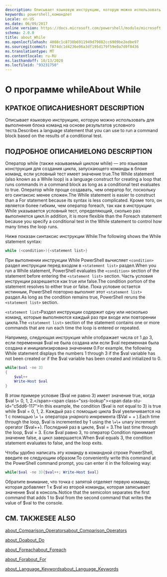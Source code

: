 ```yaml
---
description: Описывает языковую инструкцию, которую можно использовать для выполнения блока команд на основе результатов условного теста.
keywords: powershell,командлет
Locale: en-US
ms.date: 06/09/2017
online version: https://docs.microsoft.com/powershell/module/microsoft.powershell.core/about/about_while?view=powershell-7&WT.mc_id=ps-gethelp
schema: 2.0.0
title: about_While
ms.openlocfilehash: 4008c1c8738b6911949d79882cc6909be2edbe97
ms.sourcegitcommit: f874dc1d4236e06a3df195d179f59e0a7d9f8436
ms.translationtype: MT
ms.contentlocale: ru-RU
ms.lasthandoff: 10/13/2020
ms.locfileid: "93231750"
---
```

# <a name="about-while"></a><span data-ttu-id="c5dd6-104">О программе while</span><span class="sxs-lookup"><span data-stu-id="c5dd6-104">About While</span></span>

## <a name="short-description"></a><span data-ttu-id="c5dd6-105">КРАТКОЕ ОПИСАНИЕ</span><span class="sxs-lookup"><span data-stu-id="c5dd6-105">SHORT DESCRIPTION</span></span>
<span data-ttu-id="c5dd6-106">Описывает языковую инструкцию, которую можно использовать для выполнения блока команд на основе результатов условного теста.</span><span class="sxs-lookup"><span data-stu-id="c5dd6-106">Describes a language statement that you can use to run a command block based on the results of a conditional test.</span></span>

## <a name="long-description"></a><span data-ttu-id="c5dd6-107">ПОДРОБНОЕ ОПИСАНИЕ</span><span class="sxs-lookup"><span data-stu-id="c5dd6-107">LONG DESCRIPTION</span></span>

<span data-ttu-id="c5dd6-108">Оператор while (также называемый циклом while) — это языковая конструкция для создания цикла, запускающего команды в блоке команд, если условный тест имеет значение true.</span><span class="sxs-lookup"><span data-stu-id="c5dd6-108">The While statement (also known as a While loop) is a language construct for creating a loop that runs commands in a command block as long as a conditional test evaluates to true.</span></span> <span data-ttu-id="c5dd6-109">Оператор while проще создавать, чем оператор for, поскольку его синтаксис менее сложен.</span><span class="sxs-lookup"><span data-stu-id="c5dd6-109">The While statement is easier to construct than a For statement because its syntax is less complicated.</span></span> <span data-ttu-id="c5dd6-110">Кроме того, он является более гибким, чем оператор foreach, так как в инструкции While указывается условный тест, определяющий, сколько раз выполняется цикл.</span><span class="sxs-lookup"><span data-stu-id="c5dd6-110">In addition, it is more flexible than the Foreach statement because you specify a conditional test in the While statement to control how many times the loop runs.</span></span>

<span data-ttu-id="c5dd6-111">Ниже показан синтаксис инструкции While:</span><span class="sxs-lookup"><span data-stu-id="c5dd6-111">The following shows the While statement syntax:</span></span>

```powershell
while (<condition>){<statement list>}
```

<span data-ttu-id="c5dd6-112">При выполнении инструкции While PowerShell вычисляет `<condition>` раздел инструкции перед входом в `<statement list>` раздел.</span><span class="sxs-lookup"><span data-stu-id="c5dd6-112">When you run a While statement, PowerShell evaluates the `<condition>` section of the statement before entering the `<statement list>` section.</span></span> <span data-ttu-id="c5dd6-113">Часть условия инструкции разрешается как true или false.</span><span class="sxs-lookup"><span data-stu-id="c5dd6-113">The condition portion of the statement resolves to either true or false.</span></span> <span data-ttu-id="c5dd6-114">Пока условие остается истинным, PowerShell повторно выполнят этот `<statement list>` раздел.</span><span class="sxs-lookup"><span data-stu-id="c5dd6-114">As long as the condition remains true, PowerShell reruns the `<statement list>` section.</span></span>

<span data-ttu-id="c5dd6-115">`<statement list>`Раздел инструкции содержит одну или несколько команд, которые выполняются каждый раз при входе или повторении цикла.</span><span class="sxs-lookup"><span data-stu-id="c5dd6-115">The `<statement list>` section of the statement contains one or more commands that are run each time the loop is entered or repeated.</span></span>

<span data-ttu-id="c5dd6-116">Например, следующая инструкция while отображает числа от 1 до 3, если переменная $val не была создана или если $val переменная была создана и инициализирована значением 0.</span><span class="sxs-lookup"><span data-stu-id="c5dd6-116">For example, the following While statement displays the numbers 1 through 3 if the $val variable has not been created or if the $val variable has been created and initialized to 0.</span></span>

```powershell
while($val -ne 3)
{
    $val++
    Write-Host $val
}
```

<span data-ttu-id="c5dd6-117">В этом примере условие ($val не равно 3) имеет значение true, когда $val \= 0, 1, 2.</span><span class="sxs-lookup"><span data-stu-id="c5dd6-117">In this example, the condition ($val is not equal to 3) is true while $val \= 0, 1, 2.</span></span> <span data-ttu-id="c5dd6-118">Каждый раз с помощью цикла $val увеличивается на 1 с помощью \+ \+ оператора унарного инкремента ($Val \+ \+ ).</span><span class="sxs-lookup"><span data-stu-id="c5dd6-118">Each time through the loop, $val is incremented by 1 using the \+\+ unary increment operator ($val\+\+).</span></span> <span data-ttu-id="c5dd6-119">Последний раз в цикле, $val \= 3.</span><span class="sxs-lookup"><span data-stu-id="c5dd6-119">The last time through the loop, $val \= 3.</span></span> <span data-ttu-id="c5dd6-120">Если $val равно 3, то оператор Condition принимает значение false, а цикл завершается.</span><span class="sxs-lookup"><span data-stu-id="c5dd6-120">When $val equals 3, the condition statement evaluates to false, and the loop exits.</span></span>

<span data-ttu-id="c5dd6-121">Чтобы удобно написать эту команду в командной строке PowerShell, введите ее следующим образом:</span><span class="sxs-lookup"><span data-stu-id="c5dd6-121">To conveniently write this command at the PowerShell command prompt, you can enter it in the following way:</span></span>

```powershell
while($val -ne 3){$val++; Write-Host $val}
```

<span data-ttu-id="c5dd6-122">Обратите внимание, что точка с запятой отделяет первую команду, которая добавляет 1 к $val из второй команды, которая записывает значение $val в консоль.</span><span class="sxs-lookup"><span data-stu-id="c5dd6-122">Notice that the semicolon separates the first command that adds 1 to $val from the second command that writes the value of $val to the console.</span></span>

## <a name="see-also"></a><span data-ttu-id="c5dd6-123">СМ. ТАКЖЕ</span><span class="sxs-lookup"><span data-stu-id="c5dd6-123">SEE ALSO</span></span>

[<span data-ttu-id="c5dd6-124">about_Comparison_Operators</span><span class="sxs-lookup"><span data-stu-id="c5dd6-124">about_Comparison_Operators</span></span>](about_Comparison_Operators.md)

[<span data-ttu-id="c5dd6-125">about_Do</span><span class="sxs-lookup"><span data-stu-id="c5dd6-125">about_Do</span></span>](about_Do.md)

[<span data-ttu-id="c5dd6-126">about_Foreach</span><span class="sxs-lookup"><span data-stu-id="c5dd6-126">about_Foreach</span></span>](about_Foreach.md)

[<span data-ttu-id="c5dd6-127">about_For</span><span class="sxs-lookup"><span data-stu-id="c5dd6-127">about_For</span></span>](about_For.md)

[<span data-ttu-id="c5dd6-128">about_Language_Keywords</span><span class="sxs-lookup"><span data-stu-id="c5dd6-128">about_Language_Keywords</span></span>](about_Language_Keywords.md)
